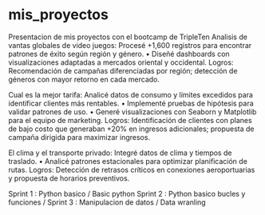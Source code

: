 # mis_proyectos
Presentacion de mis proyectos con el bootcamp de TripleTen
Analisis de vantas globales de video juegos:
Procesé +1,600 registros para encontrar patrones de éxito según región y género. • Diseñé dashboards con visualizaciones adaptadas a mercados oriental y occidental. Logros: Recomendación de campañas diferenciadas por región; detección de géneros con mayor retorno en cada mercado. 

Cual es la mejor tarifa:
Analicé datos de consumo y límites excedidos para identificar clientes más rentables. • Implementé pruebas de hipótesis para validar patrones de uso. • Generé visualizaciones con Seaborn y Matplotlib para el equipo de marketing. Logros: Identificación de clientes con planes de bajo costo que generaban +20% en ingresos adicionales; propuesta de campaña dirigida para maximizar ingresos. 

El clima y el transporte privado:
Integré datos de clima y tiempos de traslado. • Analicé patrones estacionales para optimizar planificación de rutas. Logros: Detección de retrasos críticos en conexiones aeroportuarias y propuesta de horarios preventivos.

Sprint 1 : Python basico / Basic python
Sprint 2 : Python basico bucles y funciones / 
Sprint 3 : Manipulacion de datos / Data wranling

